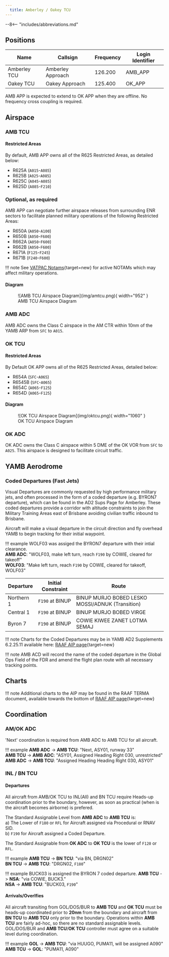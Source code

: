 ```yaml
---
  title: Amberley / Oakey TCU
---
```


--8<-- "includes/abbreviations.md"

## Positions

| Name               | Callsign       | Frequency        | Login Identifier              |
| ------------------ | -------------- | ---------------- | --------------------------------------|
| Amberley TCU   | Amberley Approach   | 126.200        | AMB_APP                                   |
| Oakey TCU   | Oakey Approach | 125.400        | OK_APP                                   |

AMB APP is expected to extend to OK APP when they are offline. No frequency cross coupling is required. 


## Airspace
### AMB TCU
#### Restricted Areas
By default, AMB APP owns all of the R625 Restricted Areas, as detailed below:

- R625A (`A015`-`A085`)  
- R625B (`A025`-`A085`)  
- R625C (`A045`-`A085`)  
- R625D (`A085`-`F210`)  

### Optional, as required
AMB APP can negotiate further airspace releases from surrounding ENR sectors to facilitate planned military operations of the following Restricted Areas:

- R650A (`A050`-`A100`)  
- R650B (`A050`-`F600`)  
- R662A (`A050`-`F600`)  
- R662B (`A050`-`F600`)  
- R671A (`F125`-`F245`)  
- R671B (`F240`-`F600`)

!!! note
    See [VATPAC Notams](https://vatpac.org/publications/notam){target=new} for active NOTAMs which may affect military operations.

#### Diagram

<figure markdown>
![AMB TCU Airspace Diagram](img/amtcu.png){ width="952" }
  <figcaption>AMB TCU Airspace Diagram</figcaption>
</figure>

### AMB ADC
AMB ADC owns the Class C airspace in the AM CTR within 10nm of the YAMB ARP from `SFC` to `A015`. 

### OK TCU
#### Restricted Areas
By Default OK APP owns all of the R625 Restricted Areas, detailed below:

- R654A (`SFC`-`A065`)  
- R6545B (`SFC`-`A065`)  
- R654C (`A065`-`F125`)  
- R654D (`A065`-`F125`)  

#### Diagram

<figure markdown>
![OK TCU Airspace Diagram](img/oktcu.png){ width="1060" }
  <figcaption>OK TCU Airspace Diagram</figcaption>
</figure>

### OK ADC
OK ADC owns the Class C airspace within 5 DME of the OK VOR from `SFC` to `A025`. This airspace is designed to facilitate circuit traffic.


## YAMB Aerodrome
### Coded Departures (Fast Jets)
Visual Departures are commonly requested by high performance military jets, and often processed in the form of a coded departure (e.g. BYRON7 departure), which can be found in the AD2 Sups Page for Amberley. These coded departures provide a corridor with altitude constraints to join the Military Training Areas east of Brisbane avoiding civilian traffic inbound to Brisbane. 


Aircraft will make a visual departure in the circuit direction and fly overhead YAMB to begin tracking for their initial waypoint.

!!! example
    WOLF03 was assiged the BYRON7 departure with their intial clearance.  
    **AMB ADC**: "WOLF03, make left turn, reach `F190` by COWIE, cleared for takeoff"  
    **WOLF03**: "Make left turn, reach `F190` by COWIE, cleared for takeoff, WOLF03"  

| Departure | Initial Constraint | Route |
| --------- | ----------| --------- |
| Northern 1 | `F190` at BINUP | BINUP MURJO BOBED LESKO MOSSI/ADNUK (Transition) |
| Central 1 | `F190` at BINUP | BINUP MURJO BOBED VIRGE |
| Byron 7 | `F190` at BINUP | COWIE KIWEE ZANET LOTMA SEMAJ |

!!! note
    Charts for the Coded Departures may be in YAMB AD2 Supplements 6.2.25.11 available here: [RAAF AIP page](https://ais-af.airforce.gov.au/australian-aip){target=new}

!!! note
    AMB ACD will record the name of the coded departure in the Global Ops Field of the FDR and amend the flight plan route with all necessary tracking points.

## Charts
!!! note
    Additional charts to the AIP may be found in the RAAF TERMA document, available towards the bottom of [RAAF AIP page](https://ais-af.airforce.gov.au/australian-aip){target=new}

## Coordination
### AM/OK ADC

'Next' coordination is required from AMB ADC to AMB TCU for all aircraft.

!!! example
    <span class="hotline">**AMB ADC** -> **AMB TCU**</span>: "Next, ASY01, runway 33"  
    <span class="hotline">**AMB TCU** -> **AMB ADC**</span>: "ASY01, Assigned Heading Right 030, unrestricted"  
    <span class="hotline">**AMB ADC** -> **AMB TCU**</span>: "Assigned Heading Heading Right 030, ASY01"  

### INL / BN TCU
#### Departures
All aircraft from AMB/OK TCU to INL(All) and BN TCU require Heads-up coordination prior to the boundary, however, as soon as practical (when is the aircraft becomes airborne) is prefered.

The Standard Assignable Level from  **AMB ADC** to **AMB TCU** is:  
a) The Lower of `F180` or `RFL` for Aircraft assigned via Procedural or RNAV SID.  
b) `F190` for Aircraft assigned a Coded Departure.

The Standard Assignable from **OK ADC** to **OK TCU** is the lower of `F120` or `RFL`.

!!! example
    <span class="hotline">**AMB TCU** -> **BN TCU**</span>: "via BN, DRGN02"  
    <span class="hotline">**BN TCU** -> **AMB TCU**</span>: "DRGN02, `F180`"  

!!! example
    BUCK03 is assigned the BYRON 7 coded departure. 
    <span class="hotline">**AMB TCU** -> **NSA**</span>: "via COWIE, BUCK3."  
    <span class="hotline">**NSA** -> **AMB TCU**</span>: "BUCK03, `F190`"  

#### Arrivals/Overlfies
All aircraft transiting from GOL/DOS/BUR to **AMB TCU** and **OK TCU** must be heads-up coordinated prior to **20nm** from the boundary and aircraft from **BN TCU** to **AMB TCU** only prior to the boundary. Operations within **AMB TCU** are fairly ad-hoc, so there are no standard assignable levels. GOL/DOS/BUR and **AMB TCU**/**OK TCU** controller must agree on a suitable level during coordination.

!!! example
    <span class="hotline">**GOL** -> **AMB TCU**</span>: "via HUUGO, PUMA11, will be assigned A090"  
    <span class="hotline">**AMB TCU** -> **GOL**</span>: "PUMA11, A090"  
